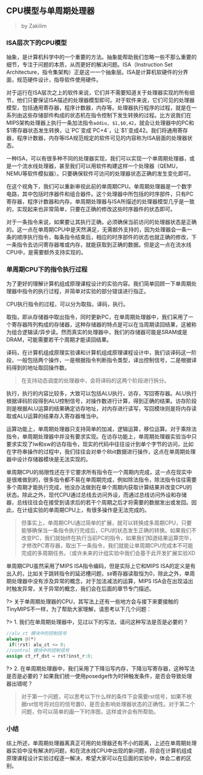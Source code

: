 ## CPU模型与单周期处理器

> by Zakilim

### ISA层次下的CPU模型
抽象，是计算机科学中的一个重要的方法。抽象能帮助我们忽略一些不那么重要的细节，专注于问题的本质，从而更好的解决问题。ISA（Instruction Set Architecture，指令集架构）正是这一一个抽象层。ISA是计算机软硬件的分界面，规范硬件设计，指导软件使用硬件。

对于运行在ISA层次之上的软件来说，它们并不需要知道关于处理器实现的所有细节，他们只要保证ISA描述的处理器模型即可。对于软件来说，它们可见的处理器模型，包括通用寄存器，程序计数器，内存等。处理器执行程序的过程，就是在一系列由这些存储部件构成的状态机在指令控制下发生转换的过程。比方说我们在MIPS架构处理器上执行一条加法指令`addiu, $1,$0,42`，就会让处理器中的PC和$1寄存器状态发生转换，让`PC`变成`PC+4`，让`$1`变成42。我们将通用寄存器，程序计数器，内存等ISA规范规定的软件可见的内容称为ISA层面的处理器状态。

一种ISA，可以有很多种不同的处理器实现，我们可以实现一个单周期处理器，或是一个流水线处理器，甚至我们可以用软件构建这样一个处理器（QEMU，NEMU等软件模拟器）。只要确保软件可访问的处理器状态正确的发生变化即可。

在这个视角下，我们可以重新审视此前的单周期CPU。单周期处理器是一个数字电路，其中包括时序器件和组合器件。这个处理器中所包括的时序部件，只有PC寄存器，程序计数器和内存。单周期处理器与ISA所描述的处理器模型几乎是一致的，实现起来也非常简单，只要在正确的修改这些时序器件的状态即可。

对于一条指令来说，如果要让其执行正确，必须确保当前访问的处理器状态是正确的。这一点在单周期CPU中是天然满足，无需额外支持的，因为处理器会一条一条的顺序执行指令，每条指令结束后，相应的时序部件的状态也就正确的修改，下一条指令去访问寄存器堆或内存，就能获取到正确的数据。但是这一点在流水线CPU中，是需要额外支持实现的。

### 单周期CPU下的指令执行过程

为了更好的理解计算机组成原理课程设计的实验内容。我们简单回顾一下单周期处理器中指令的执行过程，并简单对实验的部分错误进行指正。

CPU执行指令的过程，可以分为取指，译码，执行。

取指，即从存储器中取出指令，同时更新PC，在单周期处理器中，我们采用了一个寄存器阵列构成的存储器，这种存储器的特点是可以在当周期读回结果，这被称为组合逻辑读/异步读。然而真实的处理器中，我们的存储器可能是SRAM或是DRAM，可能需要若干个周期才能读回结果。

译码，在计算机组成原理实验课和计算机组成原理课程设计中，我们谈译码这一阶段，一般包括两个操作，一是根据指令判断指令类型，译出控制信号，二是根据译码得到的地址取回操作数。

> 在支持动态调度的处理器中，会将译码的这两个阶段进行拆分。

执行，执行的内容比较多，大致可以包括ALU执行，访存，写回寄存器。ALU执行根据译码阶段得到ALU控制信号，对操作数进行计算，得到正确的结果。访存阶段则是根据ALU运算的结果确定访存地址，对内存进行读写，写回模块则是将内存读取或ALU运算的结果存入寄存器堆当中。

运算功能上，单周期处理器只支持简单的加减，逻辑运算，移位运算。对于乘除法指令，单周期处理器中并没有要求实现。在访存功能上，单周期处理器实验当中只要求实现了lw和sw的访存指令，现实的代码中往往设计到单个字节的访问，比如在字符串操作的过程中，我们往往会对单个8bit数据进行操作，这点在单周期处理器中设计存储器模块是无法实现的。

单周期CPU的局限性还在于它要求所有指令在一个周期内完成，这一点在现实中是很难做到的，很多指令都不易在单周期完成，例如除法指令，除法指令往往需要多个周期才能执行完成，他没办法做到在单个周期内获取计算结果并改变CPU的状态。除此之外，现代CPU通过总线去访问外设，而通过总线访问外设和存储器，总线往往会在接受到请求后的若干个周期之后才将需要的数据发出或发回。因此，在计组实验的单周期CPU上，有很多操作是无法完成的。

> 但事实上，单周期CPU通过简单的扩展，就可以转换成多周期CPU，只要能够确保当一条指令执行完成后，CPU的状态发生正确的转换。如果我们不改变PC，我们就始终在执行当前PC的指令，如果我们知道结果运算完毕，才修改PC寄存器，取出下一条指令，我们就能让单周期CPU完成本不可能完成的多周期任务。（或许未来的计组实验中我们会基于此开发扩展实验XD

单周期CPU虽然采用了MIPS ISA指令编码，但是实际上它和MIPS ISA的定义是有出入的，比如关于跳转指令的延迟槽问题，`$0`寄存器读取恒为0，除此之外，单周期处理器中没有涉及异常的概念，对于加法减法的运算，MIPS ISA会在出现溢出时触发异常，关于异常的概念，我们会在后面的章节专门描述。

?> 关于单周期处理器的CPU，其写法上还有一些地方会与接下来要接触的TinyMIPS不一样，为了帮助大家理解，请思考以下几个问题：

?> 1. 我们在单周期处理器中，见过以下的写法，请问这种写法是否是必要的？
   ```verilog
   //alu_ct 模块中的控制信号
   always @(*)
   	if(!rst) alu_ct <= 0;
   //control 模块中的控制信号
   assign ct_rf_dst = rst?inst_r:0;
   ```
?> 2. 在单周期处理器中，我们采用了下降沿写内存，下降沿写寄存器，这种写法是否是必要的？如果我们统一使用posedge作为时钟触发条件，是否会导致处理器出错呢？

> 对于第一个问题，可以思考以下什么样的条件下会需要rst信号，如果不根据rst信号将对应的信号置0，是否会影响处理器状态的正确性。对于第二个问题，你可以简单的画一下时序图，这样或许会有所帮助。

### 小结

综上所述，单周期处理器离真正可用的处理器还有不小的距离，上述在单周期处理器实验中没有解决的问题，和在流水线CPU中出现的新问题，将会在计算机组成原理课程设计实验过程逐一解决，希望大家可以在后面的实验中，体会二者的区别。
